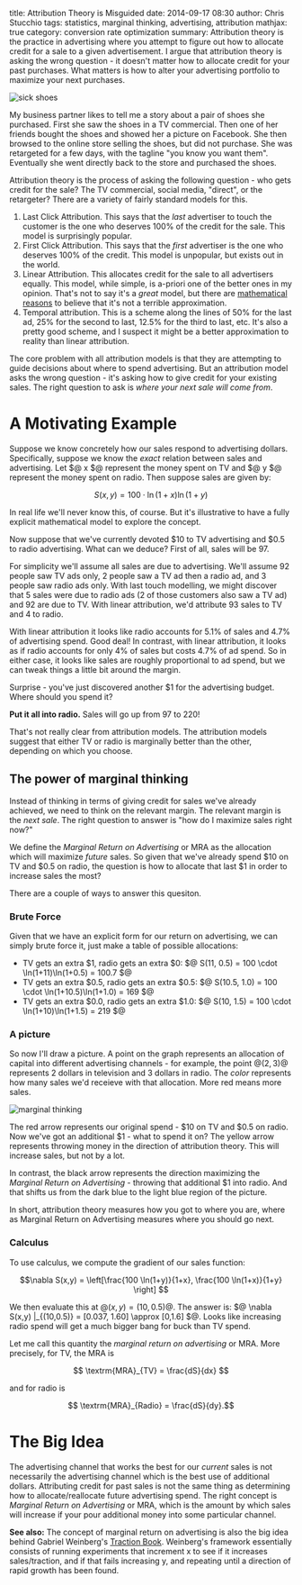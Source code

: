 title: Attribution Theory is Misguided
date: 2014-09-17 08:30
author: Chris Stucchio
tags: statistics, marginal thinking, advertising, attribution
mathjax: true
category: conversion rate optimization
summary: Attribution theory is the practice in advertising where you attempt to figure out how to allocate credit for a sale to a given advertisement. I argue that attribution theory is asking the wrong question - it doesn't matter how to allocate credit for your past purchases. What matters is how to alter your advertising portfolio to maximize your next purchases.

![sick shoes](|filename|blog_media/2014/attribution_theory_is_misguided/sick_shoes.jpg)

My business partner likes to tell me a story about a pair of shoes she purchased. First she saw the shoes in a TV commercial. Then one of her friends bought the shoes and showed her a picture on Facebook. She then browsed to the online store selling the shoes, but did not purchase. She was retargeted for a few days, with the tagline "you know you want them". Eventually she went directly back to the store and purchased the shoes.

Attribution theory is the process of asking the following question - who gets credit for the sale? The TV commercial, social media, "direct", or the retargeter? There are a variety of fairly standard models for this.

1. Last Click Attribution. This says that the *last* advertiser to touch the customer is the one who deserves 100% of the credit for the sale. This model is surprisingly popular.
2. First Click Attribution. This says that the *first* advertiser is the one who deserves 100% of the credit. This model is unpopular, but exists out in the world.
3. Linear Attribution. This allocates credit for the sale to all advertisers equally. This model, while simple, is a-priori one of the better ones in my opinion. That's not to say it's a *great* model, but there are [mathematical reasons](|filename|equal_weights.md) to believe that it's not a terrible approximation.
4. Temporal attribution. This is a scheme along the lines of 50% for the last ad, 25% for the second to last, 12.5% for the third to last, etc. It's also a pretty good scheme, and I suspect it might be a better approximation to reality than linear attribution.

The core problem with all attribution models is that they are attempting to guide decisions about where to spend advertising. But an attribution model asks the wrong question - it's asking how to give credit for your existing sales. The right question to ask is *where your next sale will come from*.

# A Motivating Example

Suppose we know concretely how our sales respond to advertising dollars. Specifically, suppose we know the *exact* relation between sales and advertising. Let $@ x $@ represent the money spent on TV and $@ y $@ represent the money spent on radio. Then suppose sales are given by:

$$ S(x,y) = 100 \cdot \ln(1+x) \ln(1+y) $$

In real life we'll never know this, of course. But it's illustrative to have a fully explicit mathematical model to explore the concept.

Now suppose that we've currently devoted $10 to TV advertising and $0.5 to radio advertising. What can we deduce? First of all, sales will be 97.

For simplicity we'll assume all sales are due to advertising. We'll assume 92 people saw TV ads only, 2 people saw a TV ad then a radio ad, and 3 people saw radio ads only. With last touch modelling, we might discover that 5 sales were due to radio ads (2 of those customers also saw a TV ad) and 92 are due to TV. With linear attribution, we'd attribute 93 sales to TV and 4 to radio.

With linear attribution it looks like radio accounts for 5.1% of sales and 4.7% of advertising spend. Good deal! In contrast, with linear attribution, it looks as if radio accounts for only 4% of sales but costs 4.7% of ad spend. So in either case, it looks like sales are roughly proportional to ad spend, but we can tweak things a little bit around the margin.

Surprise - you've just discovered another $1 for the advertising budget. Where should you spend it?

**Put it all into radio.** Sales will go up from 97 to 220!

That's not really clear from attribution models. The attribution models suggest that either TV or radio is marginally better than the other, depending on which you choose.

## The power of marginal thinking

Instead of thinking in terms of giving credit for sales we've already achieved, we need to think on the relevant margin. The relevant margin is the *next sale*. The right question to answer is "how do I maximize sales right now?"

We define the *Marginal Return on Advertising* or MRA as the allocation which will maximize *future* sales. So given that we've already spend $10 on TV and $0.5 on radio, the question is how to allocate that last $1 in order to increase sales the most?

There are a couple of ways to answer this quesiton.

### Brute Force

Given that we have an explicit form for our return on advertising, we can simply brute force it, just make a table of possible allocations:

- TV gets an extra $1, radio gets an extra $0: $@ S(11, 0.5) = 100 \cdot \ln(1+11)\ln(1+0.5) = 100.7 $@
- TV gets an extra $0.5, radio gets an extra $0.5: $@ S(10.5, 1.0)  = 100 \cdot \ln(1+10.5)\ln(1+1.0)  = 169 $@
- TV gets an extra $0.0, radio gets an extra $1.0: $@ S(10, 1.5)  = 100 \cdot \ln(1+10)\ln(1+1.5) = 219 $@

### A picture

So now I'll draw a picture. A point on the graph represents an allocation of capital into different advertising channels - for example, the point $@(2,3)$@ represents 2 dollars in television and 3 dollars in radio. The *color* represents how many sales we'd receieve with that allocation. More red means more sales.

![marginal thinking](|filename|blog_media/2014/attribution_theory_is_misguided/attribution_vs_marginal_return.png)

The red arrow represents our original spend - $10 on TV and $0.5 on radio. Now we've got an additional $1 - what to spend it on? The yellow arrow represents throwing money in the direction of attribution theory. This will increase sales, but not by a lot.

In contrast, the black arrow represents the direction maximizing the *Marginal Return on Advertising* - throwing that additional $1 into radio. And that shifts us from the dark blue to the light blue region of the picture.

In short, attribution theory measures how you got to where you are, where as Marginal Return on Advertising measures where you should go next.

### Calculus

To use calculus, we compute the gradient of our sales function:

$$\nabla S(x,y) = \left[\frac{100 \ln(1+y)}{1+x}, \frac{100 \ln(1+x)}{1+y} \right] $$

We then evaluate this at $@(x,y)=(10,0.5)$@. The answer is: $@ \nabla S(x,y) |_{(10,0.5)} = [0.037, 1.60] \approx [0,1.6] $@. Looks like increasing radio spend will get a much bigger bang for buck than TV spend.

Let me call this quantity the *marginal return on advertising* or MRA. More precisely, for TV, the MRA is

$$ \textrm{MRA}_{TV} = \frac{dS}{dx} $$

and for radio is

$$ \textrm{MRA}_{Radio} = \frac{dS}{dy}.$$

# The Big Idea

The advertising channel that works the best for our *current* sales is not necessarily the advertising channel which is the best use of additional dollars. Attributing credit for past sales is not the same thing as determining how to allocate/reallocate future advertising spend. The right concept is *Marginal Return on Advertising* or MRA, which is the amount by which sales will increase if your pour additional money into some particular channel.

**See also:** The concept of marginal return on advertising is also the big idea behind Gabriel Weinberg's [Traction Book](http://www.amazon.com/gp/product/1936661837/ref=as_li_tl?ie=UTF8&camp=1789&creative=390957&creativeASIN=1936661837&linkCode=as2&tag=christuc-20&linkId=4L63OAALUKUAHHMM). Weinberg's framework essentially consists of running experiments that increment x to see if it increases sales/traction, and if that fails increasing y, and repeating until a direction of rapid growth has been found.
